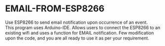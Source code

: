# EMAIL-FROM-ESP8266
Use ESP8266 to send email notification upon occurrence of an event.  
This program uses Arduino-IDE. 
Allows users to connect the ESP8266 to an existing wifi and uses a function for EMAIL notification. 
Few modification upon the code, and you are all ready to use it as per your requirement. 
